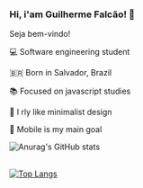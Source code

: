 ### Hi, i'am Guilherme Falcão! 👋

Seja bem-vindo!


💻 Software engineering student 

🇧🇷  Born in Salvador, Brazil <br>

📚 Focused on javascript studies <br>

🎨 I rly like minimalist design <br>

   📱 Mobile is my main goal 
   <p> </p>

![Anurag's GitHub stats](https://github-readme-stats.vercel.app/api?username=guilhermefcs7&show_icons=true&theme=radical) 


<br> [![Top Langs](https://github-readme-stats.vercel.app/api/top-langs/?username=guilhermefcs7&layout=compact)](https://github.com/guilhermefcs7/github-readme-stats)

